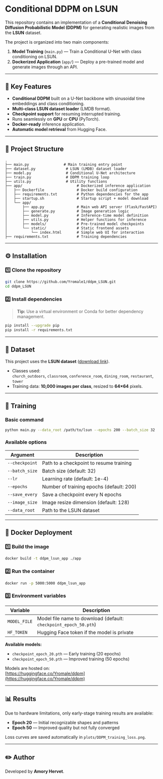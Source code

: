 # Conditional DDPM on LSUN

This repository contains an implementation of a **Conditional Denoising Diffusion Probabilistic Model (DDPM)** for generating realistic images from the **LSUN** dataset.  

The project is organized into two main components:
1. **Model Training** (`main.py`) — Train a Conditional U-Net with class conditioning on LSUN.
2. **Dockerized Application** (`app/`) — Deploy a pre-trained model and generate images through an API.

---

## 📌 Key Features
- **Conditional DDPM** built on a U-Net backbone with sinusoidal time embeddings and class conditioning.
- **Multi-class LSUN dataset loader** (LMDB format).
- **Checkpoint support** for resuming interrupted training.
- Runs seamlessly on **GPU** or **CPU** (PyTorch).
- **Docker-ready** inference application.
- **Automatic model retrieval** from Hugging Face.

---

## 📂 Project Structure

```
.
├── main.py                # Main training entry point
├── dataset.py              # LSUN (LMDB) dataset loader
├── model.py                # Conditional U-Net architecture
├── train.py                # DDPM training loop
├── utils.py                # Utility functions
├── app/                         # Dockerized inference application
│   ├── Dockerfile               # Docker build configuration
│   ├── requirements.txt         # Python dependencies for the app
│   ├── startup.sh               # Startup script + model download
│   └── app/
│       ├── app.py               # Main web API server (Flask/FastAPI)
│       ├── generate.py          # Image generation logic
│       ├── model.py             # Inference-time model definition
│       ├── utils.py             # Helper functions for inference
│       ├── models/              # Pre-trained model checkpoints
│       └── static/              # Static frontend assets
│           └── index.html       # Simple web UI for interaction
├── requirements.txt             # Training dependencies
```

---

## ⚙️ Installation

### 1️⃣ Clone the repository
```bash
git clone https://github.com/Yromale1/ddpm_LSUN.git
cd ddpm_LSUN
```

### 2️⃣ Install dependencies
> **Tip:** Use a virtual environment or Conda for better dependency management.
```bash
pip install --upgrade pip
pip install -r requirements.txt
```

---

## 📂 Dataset

This project uses the **LSUN dataset** ([download link](https://academictorrents.com/details/c53c374bd6de76da7fe76ed5c9e3c7c6c691c489)).

- Classes used:  
  `church_outdoors`, `classroom`, `conference_room`, `dining_room`, `restaurant`, `tower`
- Training data: **10,000 images per class**, resized to **64×64** pixels.

---

## 🚀 Training

### Basic command
```bash
python main.py --data_root /path/to/lsun --epochs 200 --batch_size 32
```

### Available options
| Argument       | Description |
|----------------|-------------|
| `--checkpoint` | Path to a checkpoint to resume training |
| `--batch_size` | Batch size (default: 32) |
| `--lr`         | Learning rate (default: 1e-4) |
| `--epochs`     | Number of training epochs (default: 200) |
| `--save_every` | Save a checkpoint every N epochs |
| `--image_size` | Image resize dimension (default: 128) |
| `--data_root`  | Path to the LSUN dataset |

---

## 🐳 Docker Deployment

### 1️⃣ Build the image
```bash
docker build -t ddpm_lsun_app ./app
```

### 2️⃣ Run the container
```bash
docker run -p 5000:5000 ddpm_lsun_app
```

### 3️⃣ Environment variables
| Variable     | Description |
|--------------|-------------|
| `MODEL_FILE` | Model file name to download (default: `checkpoint_epoch_50.pth`) |
| `HF_TOKEN`   | Hugging Face token if the model is private |

**Available models:**  
- `checkpoint_epoch_20.pth` — Early training (20 epochs)  
- `checkpoint_epoch_50.pth` — Improved training (50 epochs)  

Models are hosted on:  
[https://huggingface.co/Yromale/ddpm](https://huggingface.co/Yromale/ddpm)

---

## 📊 Results

Due to hardware limitations, only early-stage training results are available:  
- **Epoch 20** — Initial recognizable shapes and patterns  
- **Epoch 50** — Improved quality but not fully converged  

Loss curves are saved automatically in `plots/DDPM_training_loss.png`.

---

## ✏️ Author
Developed by **Amory Hervet**.

